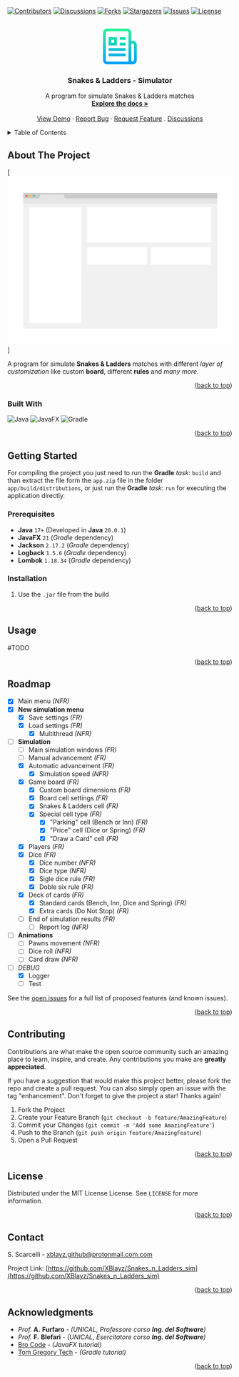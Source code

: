 <!-- TOP LINK -->
<a name="readme-top"></a>



<!-- Parameters:
*** `XBlayz`, `Snakes_n_Ladders_sim`,
*** `S. Scarcelli`, `protonmail.com`, `xblayz.github`,
*** `Snakes & Ladders - Simulator`, `A program for simulate Snakes & Ladders matches`
*** `A program for simulate **Snakes & Ladders** matches with different _layer of customization_ like custom **board**, different **rules** and _many more_.`
*** `MIT License`
-->



<!-- PROJECT SHIELDS -->
[![Contributors][contributors-shield]][contributors-url]
[![Discussions][discussions-shield]][discussions-url]
[![Forks][forks-shield]][forks-url]
[![Stargazers][stars-shield]][stars-url]
[![Issues][issues-shield]][issues-url]
[![License][license-shield]][license-url]



<!-- PROJECT LOGO -->
<br />
<div align="center">
  <a href="https://github.com/XBlayz/Snakes_n_Ladders_sim">
    <img src=".img/logo.png" alt="Logo" width="80" height="80">
  </a>

<h3 align="center">Snakes & Ladders - Simulator</h3>

  <p align="center">
    A program for simulate Snakes & Ladders matches
    <br />
    <a href="https://github.com/XBlayz/Snakes_n_Ladders_sim"><strong>Explore the docs »</strong></a>
    <br />
    <br />
    <a href="https://github.com/XBlayz/Snakes_n_Ladders_sim">View Demo</a>
    ·
    <a href="https://github.com/XBlayz/Snakes_n_Ladders_sim/issues">Report Bug</a>
    ·
    <a href="https://github.com/XBlayz/Snakes_n_Ladders_sim/issues">Request Feature</a>
    .
    <a href="https://github.com/XBlayz/Snakes_n_Ladders_sim/discussions">Discussions</a>
  </p>
</div>



<!-- TABLE OF CONTENTS -->
<details>
  <summary>Table of Contents</summary>
  <ol>
    <li>
      <a href="#about-the-project">About The Project</a>
      <ul>
        <li><a href="#built-with">Built With</a></li>
      </ul>
    </li>
    <li>
      <a href="#getting-started">Getting Started</a>
      <ul>
        <li><a href="#prerequisites">Prerequisites</a></li>
        <li><a href="#installation">Installation</a></li>
      </ul>
    </li>
    <li><a href="#usage">Usage</a></li>
    <li><a href="#roadmap">Roadmap</a></li>
    <li><a href="#contributing">Contributing</a></li>
    <li><a href="#license">License</a></li>
    <li><a href="#contact">Contact</a></li>
    <li><a href="#acknowledgments">Acknowledgments</a></li>
  </ol>
</details>



<!-- ABOUT THE PROJECT -->
## About The Project

[![Product Name Screen Shot][product-screenshot]]

A program for simulate **Snakes & Ladders** matches with different _layer of customization_ like custom **board**, different **rules** and _many more_.

<p align="right">(<a href="#readme-top">back to top</a>)</p>



### Built With
<!-- https://shields.io/ -->
<!-- https://github.com/Ileriayo/markdown-badges -->
![Java](https://img.shields.io/badge/java-%23ED8B00.svg?style=for-the-badge&logo=openjdk&logoColor=white)
![JavaFX](https://img.shields.io/badge/javafx-%23FF0000.svg?style=for-the-badge&logo=javafx&logoColor=white)
![Gradle](https://img.shields.io/badge/Gradle-02303A.svg?style=for-the-badge&logo=Gradle&logoColor=white)

<p align="right">(<a href="#readme-top">back to top</a>)</p>



<!-- GETTING STARTED -->
## Getting Started
For compiling the project you just need to run the **Gradle** _task_: `build` and than extract the file form the `app.zip` file in the folder `app/build/distributions`, or just run the **Gradle** _task_: `run` for executing the application directly.

### Prerequisites
* **Java** `17+` (Developed in **Java** `20.0.1`)
* **JavaFX** `21` (_Gradle_ dependency)
* **Jackson** `2.17.2` (_Gradle_ dependency)
* **Logback** `1.5.6` (_Gradle_ dependency)
* **Lombok** `1.18.34` (_Gradle_ dependency)

### Installation
1. Use the `.jar` file from the build

<p align="right">(<a href="#readme-top">back to top</a>)</p>



<!-- USAGE EXAMPLES -->
## Usage
#TODO

<p align="right">(<a href="#readme-top">back to top</a>)</p>



<!-- ROADMAP -->
## Roadmap
- [X] Main menu _(NFR)_
- [X] **New simulation menu**
  - [X] Save settings _(FR)_
  - [X] Load settings _(FR)_
    - [X] Multithread _(NFR)_
- [ ] **Simulation**
  - [ ] Main simulation windows _(FR)_
  - [ ] Manual advancement _(FR)_
  - [X] Automatic advancement _(FR)_
    - [X] Simulation speed _(NFR)_
  - [X] Game board _(FR)_
    - [X] Custom board dimensions _(FR)_
    - [X] Board cell settings _(FR)_
    - [X] Snakes & Ladders cell _(FR)_
    - [X] Special cell type _(FR)_
      - [X] "Parking" cell (Bench or Inn) _(FR)_
      - [X] "Price" cell (Dice or Spring) _(FR)_
      - [X] "Draw a Card" cell _(FR)_
  - [X] Players _(FR)_
  - [X] Dice _(FR)_
    - [X] Dice number _(NFR)_
    - [X] Dice type _(NFR)_
    - [X] Sigle dice rule _(FR)_
    - [X] Doble six rule _(FR)_
  - [X] Deck of cards _(FR)_
    - [X] Standard cards (Bench, Inn, Dice and Spring) _(FR)_
    - [X] Extra cards (Do Not Stop) _(FR)_
  - [ ] End of simulation results _(FR)_
    - [ ] Report log _(NFR)_
- [ ] **Animations**
  - [ ] Pawns movement _(NFR)_
  - [ ] Dice roll _(NFR)_
  - [ ] Card draw _(NFR)_
- [ ] _DEBUG_
  - [X] Logger
  - [ ] Test

See the [open issues](https://github.com/XBlayz/Snakes_n_Ladders_sim/issues) for a full list of proposed features (and known issues).

<p align="right">(<a href="#readme-top">back to top</a>)</p>



<!-- CONTRIBUTING -->
## Contributing
Contributions are what make the open source community such an amazing place to learn, inspire, and create. Any contributions you make are **greatly appreciated**.

If you have a suggestion that would make this project better, please fork the repo and create a pull request. You can also simply open an issue with the tag "enhancement".
Don't forget to give the project a star! Thanks again!

1. Fork the Project
2. Create your Feature Branch (`git checkout -b feature/AmazingFeature`)
3. Commit your Changes (`git commit -m 'Add some AmazingFeature'`)
4. Push to the Branch (`git push origin feature/AmazingFeature`)
5. Open a Pull Request

<p align="right">(<a href="#readme-top">back to top</a>)</p>



<!-- LICENSE -->
## License
Distributed under the MIT License License. See `LICENSE` for more information.

<p align="right">(<a href="#readme-top">back to top</a>)</p>



<!-- CONTACT -->
## Contact
S. Scarcelli - xblayz.github@protonmail.com.com

Project Link: [https://github.com/XBlayz/Snakes_n_Ladders_sim](https://github.com/XBlayz/Snakes_n_Ladders_sim)

<p align="right">(<a href="#readme-top">back to top</a>)</p>



<!-- ACKNOWLEDGMENTS -->
## Acknowledgments
* _Prof._ **A.** **Furfaro** - _(UNICAL, Professore corso **Ing. del Software**)_
* _Prof._ **F.** **Blefari** - _(UNICAL, Esercitatore corso **Ing. del Software**)_
* [Bro Code](https://youtu.be/9XJicRt_FaI?si=DG6TItrVz8V4ODj-) - _(JavaFX tutorial)_
* [Tom Gregory Tech](https://youtu.be/-dtcEMLNmn0?si=TSBWCfkbVy5r3RkX) - _(Gradle tutorial)_

<p align="right">(<a href="#readme-top">back to top</a>)</p>



<!-- MARKDOWN LINKS & images -->
<!-- https://www.markdownguide.org/basic-syntax/#reference-style-links -->
[contributors-shield]: https://img.shields.io/github/contributors/XBlayz/Snakes_n_Ladders_sim.svg?style=for-the-badge
[contributors-url]: https://github.com/XBlayz/Snakes_n_Ladders_sim/graphs/contributors
[forks-shield]: https://img.shields.io/github/forks/XBlayz/Snakes_n_Ladders_sim.svg?style=for-the-badge
[forks-url]: https://github.com/XBlayz/Snakes_n_Ladders_sim/network/members
[discussions-shield]: https://img.shields.io/github/discussions/XBlayz/Snakes_n_Ladders_sim.svg?style=for-the-badge
[discussions-url]: https://github.com/XBlayz/Snakes_n_Ladders_sim/discussions
[stars-shield]: https://img.shields.io/github/stars/XBlayz/Snakes_n_Ladders_sim.svg?style=for-the-badge
[stars-url]: https://github.com/XBlayz/Snakes_n_Ladders_sim/stargazers
[issues-shield]: https://img.shields.io/github/issues/XBlayz/Snakes_n_Ladders_sim.svg?style=for-the-badge
[issues-url]: https://github.com/XBlayz/Snakes_n_Ladders_sim/issues
[license-shield]: https://img.shields.io/github/license/XBlayz/Snakes_n_Ladders_sim.svg?style=for-the-badge
[license-url]: https://github.com/XBlayz/Snakes_n_Ladders_sim/blob/master/LICENSE.txt
[product-screenshot]: .img/screenshot.png
